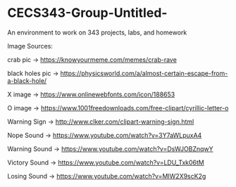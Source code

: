 # CECS343-Group-Untitled-
An environment to work on 343 projects, labs, and homework

Image Sources:

crab pic -> https://knowyourmeme.com/memes/crab-rave

black holes pic -> https://physicsworld.com/a/almost-certain-escape-from-a-black-hole/

X image -> https://www.onlinewebfonts.com/icon/188653

O image -> https://www.1001freedownloads.com/free-clipart/cyrillic-letter-o

Warning Sign -> http://www.clker.com/clipart-warning-sign.html

Nope Sound -> https://www.youtube.com/watch?v=3Y7aWLpuxA4

Warning Sound -> https://www.youtube.com/watch?v=DsWJOBZnqwY

Victory Sound -> https://www.youtube.com/watch?v=LDU_Txk06tM

Losing Sound -> https://www.youtube.com/watch?v=MIW2X9scK2g
